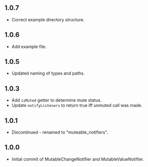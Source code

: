 ## 1.0.7

* Correct example directory structure.

## 1.0.6

* Add example file.

## 1.0.5

* Updated naming of types and paths.

## 1.0.3

* Add `isMuted` getter to determine mute status.
* Update `notifyListeners` to return true iff unmuted call was made.

## 1.0.1

* Discontinued - renamed to "muteable_notifiers".

## 1.0.0

* Initial commit of MutableChangeNotifier and MutableValueNotifier.